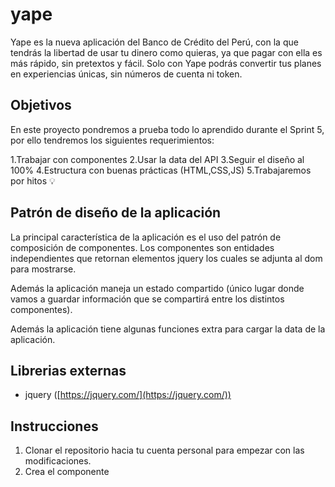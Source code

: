 # yape
Yape es la nueva aplicación del Banco de Crédito del Perú, con la que tendrás la libertad de usar tu dinero como quieras, ya que pagar con ella es más rápido, sin pretextos y fácil. Solo con Yape podrás convertir tus planes en experiencias únicas, sin números de cuenta ni token.

## Objetivos

En este proyecto pondremos a prueba todo lo aprendido durante el Sprint 5, por ello tendremos los siguientes requerimientos:

1.Trabajar con componentes
2.Usar la data del API
3.Seguir el diseño al 100%
4.Estructura con buenas prácticas (HTML,CSS,JS)
5.Trabajaremos por hitos 💡

## Patrón de diseño de la aplicación

La principal característica de la aplicación es el uso del patrón de composición de componentes. Los componentes son entidades independientes que retornan elementos jquery los cuales se adjunta al dom para mostrarse.

Además la aplicación maneja un estado compartido (único lugar donde vamos a guardar información que se compartirá entre los distintos componentes).

Además la aplicación tiene algunas funciones extra para cargar la data de la aplicación.

## Librerias externas

- jquery ([https://jquery.com/](https://jquery.com/))

## Instrucciones

1. Clonar el repositorio hacia tu cuenta personal para empezar con las modificaciones.
2. Crea el componente 


